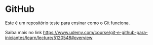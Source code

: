 # GitHub

Este é um repositório teste para ensinar como o Git funciona. 

Saiba mais no link https://www.udemy.com/course/git-e-github-para-iniciantes/learn/lecture/5120548#overview